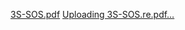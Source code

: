 [3S-SOS.pdf](https://github.com/user-attachments/files/16510122/3S-SOS.pdf)
[Uploading 3S-SOS.re.pdf…]()
